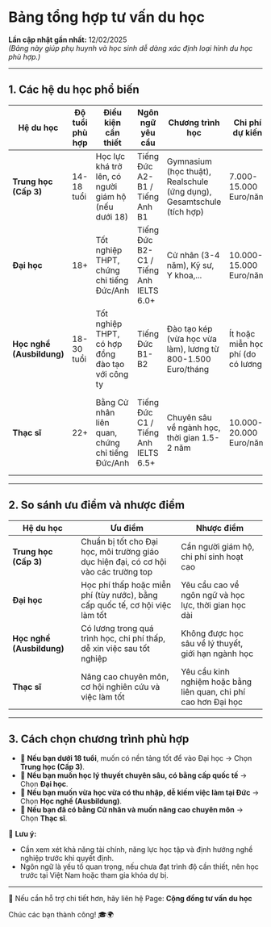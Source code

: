 # Bảng tổng hợp tư vấn du học

**Lần cập nhật gần nhất:** 12/02/2025  
_(Bảng này giúp phụ huynh và học sinh dễ dàng xác định loại hình du học phù hợp.)_

---

## **1. Các hệ du học phổ biến**

|Hệ du học|Độ tuổi phù hợp|Điều kiện cần thiết|Ngôn ngữ yêu cầu|Chương trình học|Chi phí dự kiến|Cơ hội sau tốt nghiệp|
|---|---|---|---|---|---|---|
|**Trung học (Cấp 3)**|14-18 tuổi|Học lực khá trở lên, có người giám hộ (nếu dưới 18)|Tiếng Đức A2-B1 / Tiếng Anh B1|Gymnasium (học thuật), Realschule (ứng dụng), Gesamtschule (tích hợp)|7.000-15.000 Euro/năm|Lên Đại học hoặc học nghề|
|**Đại học**|18+|Tốt nghiệp THPT, chứng chỉ tiếng Đức/Anh|Tiếng Đức B2-C1 / Tiếng Anh IELTS 6.0+|Cử nhân (3-4 năm), Kỹ sư, Y khoa,...|10.000-15.000 Euro/năm|Làm việc tại châu Âu hoặc học tiếp Thạc sĩ|
|**Học nghề (Ausbildung)**|18-30 tuổi|Tốt nghiệp THPT, có hợp đồng đào tạo với công ty|Tiếng Đức B1-B2|Đào tạo kép (vừa học vừa làm), lương từ 800-1.500 Euro/tháng|Ít hoặc miễn học phí (do có lương)|Cơ hội việc làm cao tại Đức|
|**Thạc sĩ**|22+|Bằng Cử nhân liên quan, chứng chỉ tiếng Đức/Anh|Tiếng Đức C1 / Tiếng Anh IELTS 6.5+|Chuyên sâu về ngành học, thời gian 1.5-2 năm|10.000-20.000 Euro/năm|Làm việc chuyên môn cao hoặc học Tiến sĩ|

---

## **2. So sánh ưu điểm và nhược điểm**

|Hệ du học|Ưu điểm|Nhược điểm|
|---|---|---|
|**Trung học (Cấp 3)**|Chuẩn bị tốt cho Đại học, môi trường giáo dục hiện đại, có cơ hội vào các trường top|Cần người giám hộ, chi phí sinh hoạt cao|
|**Đại học**|Học phí thấp hoặc miễn phí (tùy nước), bằng cấp quốc tế, cơ hội việc làm tốt|Yêu cầu cao về ngôn ngữ và học lực, thời gian học dài|
|**Học nghề (Ausbildung)**|Có lương trong quá trình học, chi phí thấp, dễ xin việc sau tốt nghiệp|Không được học sâu về lý thuyết, giới hạn ngành học|
|**Thạc sĩ**|Nâng cao chuyên môn, cơ hội nghiên cứu và việc làm tốt|Yêu cầu kinh nghiệm hoặc bằng liên quan, chi phí cao hơn Đại học|

---

## **3. Cách chọn chương trình phù hợp**

- 🔹 **Nếu bạn dưới 18 tuổi**, muốn có nền tảng tốt để vào Đại học → Chọn **Trung học (Cấp 3)**.
- 🔹 **Nếu bạn muốn học lý thuyết chuyên sâu, có bằng cấp quốc tế** → Chọn **Đại học**.
- 🔹 **Nếu bạn muốn vừa học vừa có thu nhập, dễ kiếm việc làm tại Đức** → Chọn **Học nghề (Ausbildung)**.
- 🔹 **Nếu bạn đã có bằng Cử nhân và muốn nâng cao chuyên môn** → Chọn **Thạc sĩ**.

📌 **Lưu ý:**

- Cần xem xét khả năng tài chính, năng lực học tập và định hướng nghề nghiệp trước khi quyết định.
- Ngôn ngữ là yếu tố quan trọng, nếu chưa đạt trình độ cần thiết, nên học trước tại Việt Nam hoặc tham gia khóa dự bị.

---

💬 Nếu cần hỗ trợ chi tiết hơn, hãy liên hệ Page: **Cộng đồng tư vấn du học**

Chúc các bạn thành công! 🎓🌍